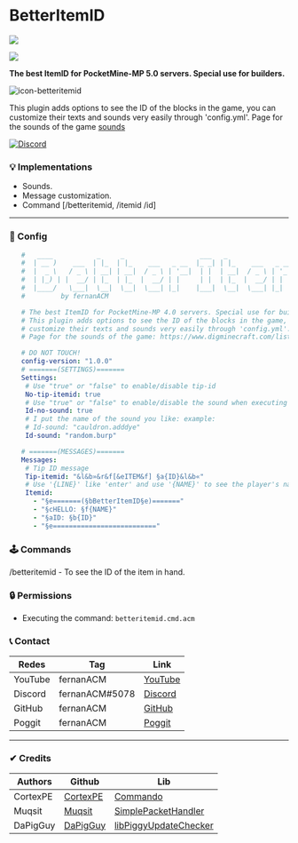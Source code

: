# BetterItemID
[![](https://poggit.pmmp.io/shield.state/BetterItemID)](https://poggit.pmmp.io/p/BetterItemID)

[![](https://poggit.pmmp.io/shield.api/BetterItemID)](https://poggit.pmmp.io/p/BetterItemID)

**The best ItemID for PocketMine-MP 5.0 servers. Special use for builders.**

![icon-betteritemid](https://user-images.githubusercontent.com/83558341/167280782-a099e1f2-189f-4698-bf13-aaeb271c5375.png) 

This plugin adds options to see the ID of the blocks in the game, you can customize their texts and sounds very easily through 'config.yml'. Page for the sounds of the game [sounds](https://www.digminecraft.com/lists/sound_list_pe.php)

<a href="https://discord.gg/YyE9XFckqb"><img src="https://img.shields.io/discord/837701868649709568?label=discord&color=7289DA&logo=discord" alt="Discord" /></a>

### 💡 Implementations
* Sounds.
* Message customization.
* Command [/betteritemid, /itemid /id]
---

### 💾 Config
```yaml
   #   ____           _     _                   ___   _                        ___   ____  
   #  | __ )    ___  | |_  | |_    ___   _ __  |_ _| | |_    ___   _ __ ___   |_ _| |  _ \ 
   #  |  _ \   / _ \ | __| | __|  / _ \ | '__|  | |  | __|  / _ \ | '_ ` _ \   | |  | | | |
   #  | |_) | |  __/ | |_  | |_  |  __/ | |     | |  | |_  |  __/ | | | | | |  | |  | |_| |
   #  |____/   \___|  \__|  \__|  \___| |_|    |___|  \__|  \___| |_| |_| |_| |___| |____/ 
   #         by fernanACM

   # The best ItemID for PocketMine-MP 4.0 servers. Special use for builders.
   # This plugin adds options to see the ID of the blocks in the game, you can 
   # customize their texts and sounds very easily through 'config.yml'. 
   # Page for the sounds of the game: https://www.digminecraft.com/lists/sound_list_pe.php

   # DO NOT TOUCH!
   config-version: "1.0.0"
   # =======(SETTINGS)=======
   Settings:
    # Use "true" or "false" to enable/disable tip-id
    No-tip-itemid: true
    # Use "true" or "false" to enable/disable the sound when executing the command.
    Id-no-sound: true
    # I put the name of the sound you like: example:
    # Id-sound: "cauldron.adddye"
    Id-sound: "random.burp"

   # =======(MESSAGES)=======
   Messages:
    # Tip ID message
    Tip-itemid: "&l&b»&r&f[&eITEM&f] §a{ID}&l&b«"
    # Use '{LINE}' like 'enter' and use '{NAME}' to see the player's name.
    Itemid:
      - "§e=======(§bBetterItemID§e)======="
      - "§cHELLO: §f{NAME}"
      - "§aID: §b{ID}"
      - "§e=========================="
  ```
### 🕹 Commands
/betteritemid - To see the ID of the item in hand.

### 🔒 Permissions

- Executing the command: ```betteritemid.cmd.acm```

### 📞 Contact 

| Redes | Tag | Link |
|-------|-------------|------|
| YouTube | fernanACM | [YouTube](https://www.youtube.com/channel/UC-M5iTrCItYQBg5GMuX5ySw) | 
| Discord | fernanACM#5078 | [Discord](https://discord.gg/YyE9XFckqb) |
| GitHub | fernanACM | [GitHub](https://github.com/fernanACM)
| Poggit | fernanACM | [Poggit](https://poggit.pmmp.io/ci/fernanACM)
****

### ✔ Credits
| Authors | Github | Lib |
|---------|--------|-----|
| CortexPE | [CortexPE](https://github.com/CortexPE) | [Commando](https://github.com/CortexPE/Commando/tree/master/) |
| Muqsit | [Muqsit](https://github.com/Muqsit) | [SimplePacketHandler](https://github.com/Muqsit/SimplePacketHandler) |
| DaPigGuy | [DaPigGuy](https://github.com/DaPigGuy) | [libPiggyUpdateChecker](https://github.com/DaPigGuy/libPiggyUpdateChecker) |
